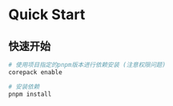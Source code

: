
# Quick Start



## 快速开始


```bash
# 使用项目指定的pnpm版本进行依赖安装 (注意权限问题)
corepack enable

# 安装依赖
pnpm install
```